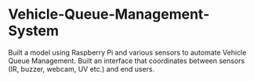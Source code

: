 # Vehicle-Queue-Management-System
Built a model using Raspberry Pi and various sensors to automate Vehicle Queue Management.
Built an interface that coordinates between sensors (IR, buzzer, webcam, UV etc.) and end users.
